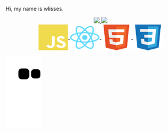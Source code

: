 Hi, my name is wlisses.
<div align= "center" border= "red">
  <a href="https://github.com/rafaballerini">
  <img height="180em" src="https://github-readme-stats.vercel.app/api?username=wlis13&show_icons=true&theme=dracula&include_all_commits=true&count_private=true"/>
  <img height="180em" src="https://github-readme-stats.vercel.app/api/top-langs/?username=wlis13&layout=compact&langs_count=7&theme=dracula"/>
</div>
<div align="center">
 <img align="center" alt="Rafa-Js" height="70" width="80" src="https://raw.githubusercontent.com/devicons/devicon/master/icons/javascript/javascript-plain.svg">
   <img align="center" alt="Rafa-React" height="70" width="80" src="https://raw.githubusercontent.com/devicons/devicon/master/icons/react/react-original.svg">
  <img align="center" alt="Rafa-HTML" height="70" width="80" src="https://raw.githubusercontent.com/devicons/devicon/master/icons/html5/html5-original.svg">
   <img align="center" alt="Rafa-CSS" height="70" width="80" src="https://raw.githubusercontent.com/devicons/devicon/master/icons/css3/css3-original.svg">
  </div>
  
   ![Snake animation](https://github.com/rafaballerini/rafaballerini/blob/output/github-contribution-grid-snake.svg)

